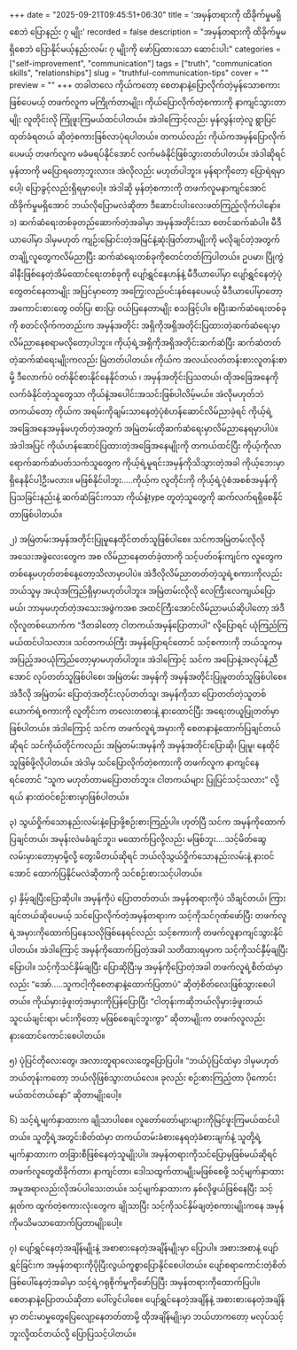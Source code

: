 +++
date = "2025-09-21T09:45:51+06:30"
title = 'အမှန်တရားကို ထိခိုက်မှုမရှိစေဘဲ ပြောနည်း ၇ မျိုး'
recorded = false
description = "အမှန်တရားကို ထိခိုက်မှုမရှိစေဘဲ ပြောနိုင်မယ့်နည်းလမ်း ၇ မျိုးကို ဖော်ပြထားသော ဆောင်းပါး"
categories = ["self-improvement", "communication"]
tags = ["truth", "communication skills", "relationships"]
slug = "truthful-communication-tips"
cover = ""
preview = ""
+++
တခါတလေ ကိုယ်ကတော့ စေတနာနဲ့ပြောလိုက်တဲ့မှန်သောစကားဖြစ်ပေမယ့် တဖက်လူက မကြိုက်တာမျိုး၊ ကိုယ်ပြောလိုက်တဲ့စကားကို နာကျင်သွားတာမျိုး လူတိုင်းလို ကြုံဖူးကြမယ်ထင်ပါတယ်။ အဲဒါကြောင့်လည်း မှန်လွန်းတဲ့လူ ရွာပြင်ထုတ်ခံရတယ် ဆိုတဲ့စကားဖြစ်လာပုံရပါတယ်။ တကယ်လည်း ကိုယ်ကအမှန်ပြောလိုက်ပေမယ့် တဖက်လူက မခံမရပ်နိုင်အောင် လက်မခံနိုင်ဖြစ်သွားတတ်ပါတယ်။ အဲဒါဆိုရင် မှန်တာကို မပြောရတော့ဘူးလား။ အဲလိုလည်း မဟုတ်ပါဘူး။ မှန်ရာကိုတော့ ပြောရဲရမှာပေါ့၊ ပြောခွင့်လည်းရှိရမှာပေါ့။ အဲဒါဆို မှန်တဲ့စကားကို တဖက်လူမနာကျင်အောင် ထိခိုက်မှုမရှိအောင် ဘယ်လိုပြောမလဲဆိုတာ ဒီဆောင်းပါးလေးဖတ်ကြည့်လိုက်ပါနော်။
၁) ဆက်ဆံရေးတစ်ခုတည်ဆောက်တဲ့အခါမှာ အမှန်အတိုင်းသာ စတင်ဆက်ဆံပါ။
မီဒီယာပေါ်မှာ ဒါမှမဟုတ် ကျဉ်းမြောင်းတဲ့အမြင်နဲ့ဆုံးဖြတ်တာမျိုးကို မလိုချင်တဲ့အတွက် တချို့လူတွေကလိမ်ညာပြီး ဆက်ဆံရေးတစ်ခုကိုစတင်တတ်ကြပါတယ်။ ဥပမာ၊ ပြိုကွဲခါနီးဖြစ်နေတဲ့အိမ်ထောင်ရေးတစ်ခုကို ပျော်ရွှင်နေဟန်နဲ့ မီဒီယာပေါ်မှာ ပျော်ရွှင်နေတဲ့ပုံတွေတင်နေတာမျိုး အပြင်မှာတော့ အကြွေးလည်ပင်းနစ်နေပေမယ့် မီဒီယာပေါ်မှာတော့ အကောင်းစားတွေ ဝတ်ပြ၊ စားပြ၊ ဝယ်ပြနေတာမျိုး စသဖြင့်ပါ။ စပြီးဆက်ဆံရေးတစ်ခုကို စတင်လိုက်ကတည်းက အမှန်အတိုင်း အရှိကိုအရှိအတိုင်းပြထားတဲ့ဆက်ဆံရေးမှာ လိမ်ညာနေစရာမလိုတော့ပါဘူး။ ကိုယ့်ရဲ့အရှိကိုအရှိအတိုင်းဆက်ဆံပြီး ဆက်ဆံတတ်တဲ့ဆက်ဆံရေးမျိုးကလည်း မြဲတတ်ပါတယ်။ ကိုယ်က အလယ်လတ်တန်းစားလူတန်းစာမို့ ဒီလောက်ပဲ ဝတ်နိုင်စားနိုင်နေနိုင်တယ် ၊ အမှန်အတိုင်းပြသတယ်၊ ထိုအခြေအနေကို လက်ခံနိုင်တဲ့သူတွေသာ ကိုယ်နဲ့အပေါင်းအသင်းဖြစ်ပါလိမ့်မယ်။ အဲလိုမဟုတ်ဘဲ တကယ်တော့ ကိုယ်က အရမ်းကိုချမ်းသာနေတဲ့ပုံစံဟန်ဆောင်လိမ်ညာခဲ့ရင် ကိုယ့်ရဲ့အခြေအနေအမှန်မဟုတ်တဲ့အတွက် အမြဲတမ်းထိုဆက်ဆံရေးမှာလိမ်ညာနေရမှာပါပဲ။ အဲဒါအပြင် ကိုယ်ဟန်ဆောင်ပြထားတဲ့အခြေအနေမျိုးကို တကယ်ထင်ပြီး ကိုယ့်ကိုလာရောက်ဆက်ဆံပတ်သက်သူတွေက ကိုယ့်ရဲ့မူရင်းအမှန်ကိုသိသွားတဲ့အခါ ကိုယ့်ဘေးမှာရှိနေနိုင်ပါ့ဦးမလား။ မဖြစ်နိုင်ပါဘူး…..ကိုယ့်က လူတိုင်းကို ကိုယ့်ရဲ့ပုံစံအစစ်အမှန်ကိုပြသခြင်းနည်းနဲ့ ဆက်ဆံခြင်းကသာ ကိုယ်နဲ့type တူတဲ့သူတွေကို ဆက်လက်ရရှိစေနိုင်တာဖြစ်ပါတယ်။

၂) အမြဲတမ်းအမှန်အတိုင်းပြုမူနေထိုင်တတ်သူဖြစ်ပါစေ။
သင်ကအမြဲတမ်းလိုလို အသေးအဖွဲလေးတွေက အစ လိမ်ညာနေတတ်ခဲ့တာကို သင့်ပတ်ဝန်းကျင်က လူတွေက တစ်နေ့မဟုတ်တစ်နေ့တော့သိလာမှာပါပဲ။ အဲဒီလိုလိမ်ညာတတ်တဲ့သူရဲ့စကားကိုလည်း ဘယ်သူမှ အယုံအကြည်ရှိမှာမဟုတ်ပါဘူး။ အမြဲတမ်းလိုလို လေကြီးလေကျယ်ပြောမယ်၊ ဘာမှမဟုတ်တဲ့အသေးအဖွဲကအစ အထင်ကြီးအောင်လိမ်ညာမယ်ဆိုပါတော့ အဲဒီလိုလူတစ်ယောက်က “ဒီတခါတော့ ငါတကယ်အမှန်ပြောတာပါ” လို့ပြောရင် ယုံကြည်ကြမယ်ထင်ပါသလား။ သင်တကယ်ကြီး အမှန်ပြောရင်တောင် သင့်စကားကို ဘယ်သူကမှ အပြည့်အဝယုံကြည်တော့မှာမဟုတ်ပါဘူး။ အဲဒါကြောင့် သင်က အပြောနဲ့အလုပ်နဲ့ညီအောင် လုပ်တတ်သူဖြစ်ပါစေ၊ အမြဲတမ်း အမှန်ကို အမှန်အတိုင်းပြုမူတတ်သူဖြစ်ပါစေ။ အဲဒီလို အမြဲတမ်း ပြောတဲ့အတိုင်းလုပ်တတ်သူ၊ အမှန်ကိုသာ ပြောတတ်တဲ့သူတစ်ယောက်ရဲ့စကားကို လူတိုင်းက တလေးတစားနဲ့ နားထောင်ပြီး အရေးတယူပြုတတ်မှာဖြစ်ပါတယ်။ အဲဒါကြောင့် သင်က တဖက်လူရဲ့အမှားကို စေတနာနဲ့ထောက်ပြချင်တယ်ဆိုရင် သင်ကိုယ်တိုင်ကလည်း အမြဲတမ်းအမှန်ကို အမှန်အတိုင်းပြောဆို၊ ပြုမူ၊ နေထိုင်သူဖြစ်ဖို့လိုပါတယ်။ အဲဒါမှ သင်ပြောလိုက်တဲ့စကားကို တဖက်လူက နာကျင်နေရင်တောင် “သူက မဟုတ်တာမပြောတတ်ဘူး။ ငါတကယ်များ ပြုပြင်သင့်သလား” လို့ရယ် နားထဲဝင်စဉ်းစားမှာဖြစ်ပါတယ်။

၃) သွယ်ဝှိုက်သောနည်းလမ်းနဲ့ပြောဖို့စဉ်းစားကြည့်ပါ။
ဟုတ်ပြီ သင်က အမှန်ကိုထောက်ပြချင်တယ်၊ အမုန်းလဲမခံချင်ဘူး၊ မထောက်ပြလို့လည်း မဖြစ်ဘူး….သင့်မိတ်ဆွေ လမ်းမှားတော့မှာမို့လို့ တွေးမိတယ်ဆိုရင် ဘယ်လိုသွယ်ဝှိုက်သောနည်းလမ်းနဲ့ နားဝင်အောင် ထောက်ပြနိုင်မလဲဆိုတာကို သင်စဉ်းစားသင့်ပါတယ်။

၄) နှိမ့်ချပြီးပြောဆိုပါ။
အမှန်ကိုပဲ ပြောတတ်တယ်၊ အမှန်တရားကိုပဲ သိချင်တယ်၊ ကြားချင်တယ်ဆိုပေမယ့် သင်ပြောလိုက်တဲ့အမှန်တရားက သင့်ကိုသင်ဂုဏ်ဖော်ပြီး တဖက်လူရဲ့အမှားကိုထောက်ပြနေသလိုဖြစ်နေရင်လည်း သင့်စကားကို တဖက်လူနာကျင်သွားနိုင်ပါတယ်။ အဲဒါကြောင့် အမှန်ကိုထောက်ပြတဲ့အခါ သတိထားရမှာက သင့်ကိုသင်နှီမ့်ချပြီးပြောပါ။ သင့်ကိုသင်နှိမ်ချပြီး ပြောဆိုပြီးမှ အမှန်ကိုပြောတဲ့အခါ တဖက်လူရဲ့စိတ်ထဲမှာလည်း “အော်…..သူကငါ့ကိုစေတနာနဲ့ထောက်ပြတာပဲ” ဆိုတဲ့စိတ်လေးဖြစ်သွားစေပါတယ်။ ကိုယ်မှားခဲ့ဖူးတဲ့အမှားကိုပြန်ပြောပြီး “ငါတုန်းကဆိုဘယ်လိုမှားခဲ့ဖူးတယ် သူငယ်ချင်းရာ၊ မင်းကိုတော့ မဖြစ်စေချင်ဘူးကွာ” ဆိုတာမျိုးက တဖက်လူလည်း နားထောင်ကောင်းစေပါတယ်။

၅) ပုံပြင်တိုလေးတွေ၊ အလားတူရာလေးတွေပြောပြပါ။
“ဘယ်ပုံပြင်ထဲမှာ ဒါမှမဟုတ် ဘယ်တုန်းကတော့ ဘယ်လိုဖြစ်သွားတယ်လေ။ ခုလည်း စဉ်းစားကြည့်တာ ပိုကောင်းမယ်ထင်တယ်နော်” ဆိုတာမျိုးပေါ့။

၆) သင့်ရဲ့မျက်နှာထားက ချိုသာပါစေ။
လူတော်တော်များများကိုမြင်ဖူးကြမယ်ထင်ပါတယ်။ သူတို့ရဲ့အတွင်းစိတ်ထဲမှာ တကယ်တမ်းခံစားနေရတဲ့ခံစားချက်နဲ့ သူတို့ရဲ့မျက်နှာထားက တခြားစီဖြစ်နေတဲ့သူမျိုးပါ။ အမှန်တရားကိုသင်ပြောမှဖြစ်မယ်ဆိုရင် တဖက်လူတွေထိခိုက်တာ၊ နာကျင်တာ၊ ဒေါသထွက်တာမျိုးမဖြစ်စေဖို့ သင့်မျက်နှာထားအမူအရာလည်းလိုအပ်ပါသေးတယ်။ သင့်မျက်နှာထားက နှစ်လိုဖွယ်ဖြစ်နေပြီး သင့်နှုတ်က ထွက်တဲ့စကားလုံးတွေက ချိုသာပြီး သင့်ကိုသင်နှိမ်ချတဲ့စကားမျိုးကနေ အမှန်ကိုမသိမသာထောက်ပြတာမျိုးပေါ့။

၇) ပျော်ရွှင်နေတဲ့အချိန်မျိုးနဲ့ အစာစားနေတဲ့အချိန်မျိုးမှာ ပြောပါ။
အစားအစာနဲ့ ပျော်ရွှင်ခြင်းက အမှန်တရားကိုပိုပြီးလွယ်ကူစွာပြောနိုင်စေပါတယ်။ ပျော်စရာကောင်းတဲ့စိတ်ဖြစ်ပေါ်နေတဲ့အခါမှာ သင့်ရဲ့ဂရုစိုက်မှုကိုဖော်ပြပြီး အမှန်တရားကိုထောက်ပြပါ။ စေတနာနဲ့ပြောတယ်ဆိုတာ ပေါ်လွင်ပါစေ။ ပျော်ရွှင်နေတဲ့အချိန်နဲ့ အစားစားနေတဲ့အချိန်မှာ တင်းမာမှုတွေပြေလျော့နေတတ်တာမို့ ထိုအချိန်မျိုးမှာ ဘယ်ဟာကတော့ မလုပ်သင့်ဘူးလို့ထင်တယ်လို့ ပြောပြသင့်ပါတယ်။ 
